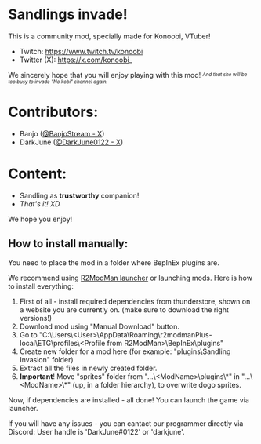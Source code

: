 # Sandlings invade!
This is a community mod, specially made for Konoobi, VTuber!
- Twitch: https://www.twitch.tv/konoobi
- Twitter (X): https://x.com/konoobi_

We sincerely hope that you will enjoy playing with this mod!
<sup><sub><i>
And that she will be too busy to invade "No kobi" channel again.
</sub></sup></i>

# Contributors:
- Banjo ([@BanjoStream - X](https://x.com/BanjoStream))
- DarkJune ([@DarkJune0122 - X](https://x.com/DarkJune0122))

# Content:
- Sandling as **trustworthy** companion!
- *That's it! XD*

We hope you enjoy!

## How to install manually:
You need to place the mod in a folder where BepInEx plugins are.

We recommend using [R2ModMan launcher](https://thunderstore.io/c/enter-the-gungeon/p/ebkr/r2modman/) or launching mods.
Here is how to install everything:
1. First of all - install required dependencies from thunderstore, shown on a website you are currently on. (make sure to download the right versions!)
2. Download mod using "Manual Download" button.
3. Go to "C:\Users\\<User\>\AppData\Roaming\r2modmanPlus-local\ETG\profiles\\<Profile from R2ModMan\>\BepInEx\plugins"
4. Create new folder for a mod here (for example: "plugins\Sandling Invasion" folder)
5. Extract all the files in newly created folder.
6. **Important**! Move "sprites" folder from "...\\<ModName\>\plugins\\\*" in "...\\<ModName\>\\\*" (up, in a folder hierarchy), to overwrite dogo sprites. 

Now, if dependencies are installed - all done!
You can launch the game via launcher.

If you will have any issues - you can cantact our programmer directly via Discord:
User handle is 'DarkJune#0122' or 'darkjune'.